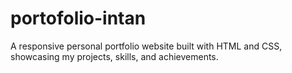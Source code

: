 # portofolio-intan
A responsive personal portfolio website built with HTML and CSS, showcasing my projects, skills, and achievements.
